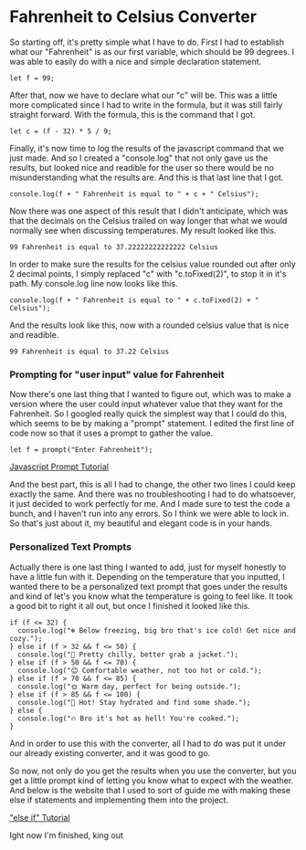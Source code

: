 # Fahrenheit to Celsius Converter

So starting off, it's pretty simple what I have to do. First I had to establish what our "Fahrenheit" is as our first variable, which should be 99 degrees. I was able to easily do with a nice and simple declaration statement. 

`let f = 99;`

After that, now we have to declare what our "c" will be. This was a little more complicated since I had to write in the formula, but it was still fairly straight forward. With the formula, this is the command that I got. 

`let c = (f - 32) * 5 / 9;`

Finally, it's now time to log the results of the javascript command that we just made. And so I created a "console.log" that not only gave us the results, but looked nice and readible for the user so there would be no misunderstanding what the results are. And this is that last line that I got. 

`console.log(f + " Fahrenheit is equal to " + c + " Celsius");`

Now there was one aspect of this result that I didn't anticipate, which was that the decimals on the Celsius trailed on way longer that what we would normally see when discussing temperatures. My result looked like this. 

	99 Fahrenheit is equal to 37.22222222222222 Celsius

In order to make sure the results for the celsius value rounded out after only 2 decimal points, I simply replaced "c" with "c.toFixed(2)", to stop it in it's path. My console.log line now looks like this. 

`console.log(f + " Fahrenheit is equal to " + c.toFixed(2) + " Celsius");`

And the results look like this, now with a rounded celsius value that is nice and readible. 

	99 Fahrenheit is equal to 37.22 Celsius

### Prompting for "user input" value for Fahrenheit

Now there's one last thing that I wanted to figure out, which was to make a version where the user could input whatever value that they want for the Fahrenheit. So I googled really quick the simplest way that I could do this, which seems to be by making a "prompt" statement. I edited the first line of code now so that it uses a prompt to gather the value. 

`let f = prompt("Enter Fahrenheit");`

[Javascript Prompt Tutorial](https://www.w3schools.com/jsref/met_win_prompt.asp)

And the best part, this is all I had to change, the other two lines I could keep exactly the same. And there was no troubleshooting I had to do whatsoever, it just decided to work perfectly for me. And I made sure to test the code a bunch, and I haven't run into any errors. So I think we were able to lock in. So that's just about it, my beautiful and elegant code is in your hands. 

### Personalized Text Prompts

Actually there is one last thing I wanted to add, just for myself honestly to have a little fun with it. Depending on the temperature that you inputted, I wanted there to be a personalized text prompt that goes under the results and kind of let's you know what the temperature is going to feel like. It took a good bit to right it all out, but once I finished it looked like this. 

	if (f <= 32) {
	  console.log("❄️ Below freezing, big bro that's ice cold! Get nice and cozy.");
	} else if (f > 32 && f <= 50) {
	  console.log("🧥 Pretty chilly, better grab a jacket.");
	} else if (f > 50 && f <= 70) {
	  console.log("😊 Comfortable weather, not too hot or cold.");
	} else if (f > 70 && f <= 85) {
	  console.log("🌞 Warm day, perfect for being outside.");
	} else if (f > 85 && f <= 100) {
	  console.log("🥵 Hot! Stay hydrated and find some shade.");
	} else {
	  console.log("🔥 Bro it's hot as hell! You're cooked.");
	}

And in order to use this with the converter, all I had to do was put it under our already existing converter, and it was good to go. 

So now, not only do you get the results when you use the converter, but you get a little prompt kind of letting you know what to expect with the weather. And below is the website that I used to sort of guide me with making these else if statements and implementing them into the project.

["else if" Tutorial](https://developer.mozilla.org/en-US/docs/Web/JavaScript/Reference/Statements/if...else)

Ight now I'm finished, king out
